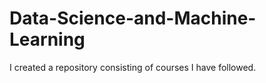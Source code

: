 # Data-Science-and-Machine-Learning

I created a repository consisting of courses I have followed. 
